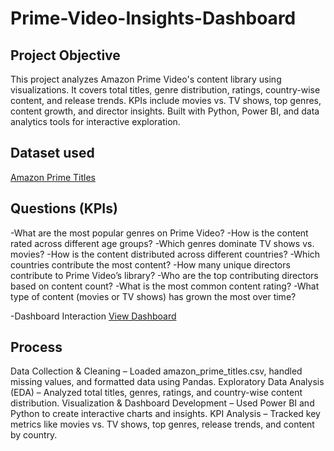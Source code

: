 # Prime-Video-Insights-Dashboard
## Project Objective
This project analyzes Amazon Prime Video's content library using visualizations. It covers total titles, genre distribution, ratings, country-wise content, and release trends. KPIs include movies vs. TV shows, top genres, content growth, and director insights. Built with Python, Power BI, and data analytics tools for interactive exploration.
## Dataset used
<a href="https://github.com/IshaGala/Prime-Video-Insights-Dashboard/blob/main/amazon_prime_titles.csv">Amazon Prime Titles</a>
## Questions (KPIs)
-What are the most popular genres on Prime Video?
-How is the content rated across different age groups?
-Which genres dominate TV shows vs. movies?
-How is the content distributed across different countries?
-Which countries contribute the most content?
-How many unique directors contribute to Prime Video’s library?
-Who are the top contributing directors based on content count?
-What is the most common content rating?
-What type of content (movies or TV shows) has grown the most over time?

-Dashboard Interaction <a href="https://github.com/IshaGala/Prime-Video-Insights-Dashboard/blob/main/dashboard.PNG">View Dashboard</a>

## Process
Data Collection & Cleaning – Loaded amazon_prime_titles.csv, handled missing values, and formatted data using Pandas.
Exploratory Data Analysis (EDA) – Analyzed total titles, genres, ratings, and country-wise content distribution.
Visualization & Dashboard Development – Used Power BI and Python to create interactive charts and insights.
KPI Analysis – Tracked key metrics like movies vs. TV shows, top genres, release trends, and content by country.
